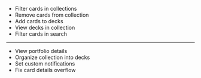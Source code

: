 - Filter cards in collections
- Remove cards from collection
- Add cards to decks
- View decks in collection
- Filter cards in search

---

- View portfolio details
- Organize collection into decks
- Set custom notifications
- Fix card details overflow